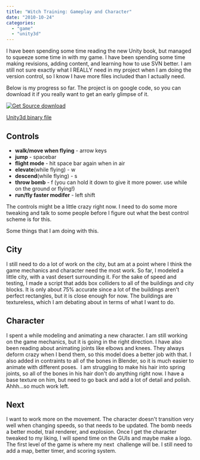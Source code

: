 ```yaml
---
title: "Witch Training: Gameplay and Character"
date: "2010-10-24"
categories: 
  - "game"
  - "unity3d"
---
```


I have been spending some time reading the new Unity book, but managed to squeeze some time in with my game. I have been spending some time making revisions, adding content, and learning how to use SVN better. I am still not sure exactly what I REALLY need in my project when I am doing the version control, so I know I have more files included than I actually need.

Below is my progress so far. The project is on google code, so you can download it if you really want to get an early glimpse of it.

[![Get Source download](/images/get_source_button.png "Get Source")](http://code.google.com/p/unity3d-witchtraining/downloads/list)

[Unity3d binary file](/unity3d/witchtraining-october2010.unity3d)


## Controls

- **walk/move when flying** - arrow keys 
- **jump** \- spacebar 
- **flight mode** - hit space bar again when in air 
- **elevate**(while flying) - w 
- **descend**(while flying) - s 
- **throw bomb** - f (you can hold it down to give it more power. use while on the ground or flying!) 
- **run/fly faster modifer** - left shift

The controls might be a little crazy right now. I need to do some more tweaking and talk to some people before I figure out what the best control scheme is for this.

Some things that I am doing with this.

## City

I still need to do a lot of work on the city, but am at a point where I think the game mechanics and character need the most work. So far, I modeled a little city, with a vast desert surrounding it. For the sake of speed and testing, I made a script that adds box colliders to all of the buildings and city blocks. It is only about 75% accurate since a lot of the buildings aren't perfect rectangles, but it is close enough for now. The buildings are textureless, which I am debating about in terms of what I want to do.

## Character

I spent a while modeling and animating a new character. I am still working on the game mechanics, but it is going in the right direction. I have also been reading about animating joints like elbows and knees. They always deform crazy when I bend them, so this model does a better job with that. I also added in contraints to all of the bones in Blender, so it is much easier to animate with different poses.  I am struggling to make his hair into spring joints, so all of the bones in his hair don't do anything right now. I have a base texture on him, but need to go back and add a lot of detail and polish. Ahhh...so much work left.

## Next

I want to work more on the movement. The character doesn't transition very well when changing speeds, so that needs to be updated. The bomb needs a better model, trail renderer, and explosion. Once I get the character tweaked to my liking, I will spend time on the GUIs and maybe make a logo. The first level of the game is where my next  challenge will be. I still need to add a map, better timer, and scoring system.
